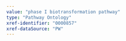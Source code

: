 ```yaml
---
value: "phase I biotransformation pathway"
type: "Pathway Ontology"
xref-identifier: "0000857"
xref-dataSource: "PW"
---
```

